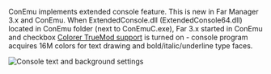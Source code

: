 ConEmu implements extended console feature. This is new in Far Manager 3.x and ConEmu.
When ExtendedConsole.dll (ExtendedConsole64.dll) located in ConEmu folder (next to ConEmuC.exe),
Far 3.x started in ConEmu and checkbox [Colorer TrueMod support](Settings#Colors.md) is turned on -
console program acquires 16M colors for text drawing and bold/italic/underline type faces.

<img src='http://conemu-maximus5.googlecode.com/svn/files/ExtendedConsole.png' title='Console text and background settings'>